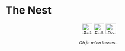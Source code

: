 # The Nest

<p align="center"><a name=""><img height="28px" src="https://img.shields.io/badge/Built_With-🤍-fe7d37?style=for-the-badge&labelColor=hsla(220%2C40%25%2C50%25%2C15%25)" alt="Built With 🧡" /></a> <a name=""><img height="28px" src="https://img.shields.io/badge/Full_of-🌈-FFA427?style=for-the-badge&labelColor=hsla(220%2C40%25%2C50%25%2C15%25)" alt="Full of 🌈" /></a> <a name=""><img height="28px" src="https://img.shields.io/badge/Powered_by-🥛-77CC11?style=for-the-badge&labelColor=hsla(220%2C40%25%2C50%25%2C15%25)" alt="Powered by 🥛" /></a></p>

<p align="center"><small><i>Oh je m'en lasses...</i></small></p>
